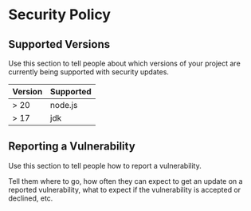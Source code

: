 # Security Policy

## Supported Versions

Use this section to tell people about which versions of your project are
currently being supported with security updates.

| Version | Supported          |
| ------- | ------------------ |
| >  20   | node.js            |
| >  17   | jdk                |

## Reporting a Vulnerability

Use this section to tell people how to report a vulnerability.

Tell them where to go, how often they can expect to get an update on a
reported vulnerability, what to expect if the vulnerability is accepted or
declined, etc.
